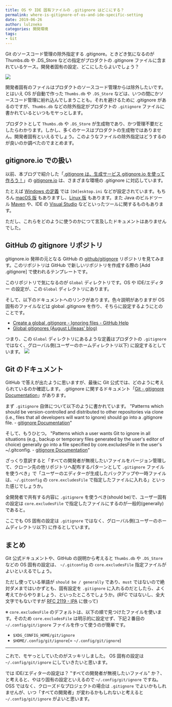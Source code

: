 ```yaml
---
title: OS や IDE 固有ファイルの .gitignore はどこにする？
permalink: where-is-gitignore-of-os-and-ide-specific-setting
date: 2019-06-26
author: lulzneko
categories: 開発環境
tags:
- Git
---
```


Git のソースコード管理の除外指定する .gitignore。ときどき気になるのが Thumbs.db や .DS_Store などの指定がプロダクトの .gitignore ファイルに含まれているケース。開発者固有の設定、どこにしたらよいでしょう？

![](/articles/assets/lulzneko/develop/develop.jpg)


開発者固有のファイルはプロダクトのソースコード管理からは除外したいです。とはいえ OS が自動で作った `Thumbs.db` や `.DS_Store` などは、いつの間にかソースコード管理に紛れ込んでしまうことも。それを避けるために .gitignore があるのですが、`Thumbs.db` などの除外指定がプロダクトの `.gitignore` ファイルに書かれているといつもモヤっとします。

プロダクトとして `Thumbs.db` や `.DS_Store` が生成物であり、かつ管理不要だとしたらわかります。しかし、多くのケースはプロダクトの生成物ではありません。開発者固有といえるでしょう。このようなファイルの除外指定はどうするのが良いのか調べたのでまとめます。


## gitignore.io での扱い
以前、本ブログで紹介した「[.gitignore は、生成サービス gitignore.io を使って作ろう！](https://riotz.works/articles/2019/06/18/lets-create-gitignore-using-generation-service-gitignoreio/)」の [gitignore.io](https://www.gitignore.io/) は、さまざまな環境の .gitignore に対応しています。

たとえば [Windows の定義](https://www.gitignore.io/api/windows) では `[Dd]esktop.ini` などが設定されています。もちろん [macOS 版](https://www.gitignore.io/api/macos) もありますし、[Linux 版](https://www.gitignore.io/api/linux) もあります。また Java のビルドツール [Maven](https://www.gitignore.io/api/maven) や、IDE の [Visual Studio](https://www.gitignore.io/api/visualstudio) などといったツールに関するものもあります。

ただし、これらをどのように使うのかにつて言及したドキュメントはありませんでした。


## GitHub の gitignore リポジトリ
gitignore.io 発祥の元となる GitHub の [github/gitignore](https://github.com/github/gitignore/) リポジトリを見てみます。このリポジトリは GitHub で新しいリポジトリを作成する際の [Add .gitignore] で使われるテンプレートです。

このリポジトリで気になるのが `Global` ディレクトリです。OS や IDE/エディター の設定が、この `Global` ディレクトリにあります。

そして、以下のドキュメントへのリンクがあります。色々説明がありますが OS 固有のファイルなどは global .gitignore を作り、そちらに設定するようにとのことです。
- [Create a global .gitignore - Ignoring files - GitHub Help](https://help.github.com/en/articles/ignoring-files#create-a-global-gitignore)
- [Global gitignores (August Lilleaas' blog)](https://augustl.com/blog/2009/global_gitignores/)

つまり、この `Global` ディレクトリにあるような定義はプロダクトの `.gitignore` ではなく、グローバル側(ユーザーのホームディレクトリ以下) に設定するとしています。
![](/articles/assets/lulzneko/develop/gitignore/02-001.png)


## Git のドキュメント
GitHub で答えが出たように思いますが、最後に Git 公式では、どのように考えられているのか確認します。
.gitignore に関するドキュメント「[Git - gitignore Documentation](https://git-scm.com/docs/gitignore)」があります。

まず `.gitignore` 自体について以下のように書かれています。
"Patterns which should be version-controlled and distributed to other repositories via clone (i.e., files that all developers will want to ignore) should go into a .gitignore file. - [gitignore Documentation](https://git-scm.com/docs/gitignore)"

そして、もうひとつ。
"Patterns which a user wants Git to ignore in all situations (e.g., backup or temporary files generated by the user's editor of choice) generally go into a file specified by core.excludesFile in the user's ~/.gitconfig. - [gitignore Documentation](https://git-scm.com/docs/gitignore)"

ざっくり意訳すると「すべての開発者が無視したいファイルをバージョン管理して、クローン先の他リポジトリへ配布するパターンとして `.gitignore` ファイルを使うべき」で「ユーザーのエディターが生成したバックアップや一時ファイルは、`~/.gitconfig` の `core.excludesFile` で指定したファイルに入れる」といった感じでしょうか。

全開発者で共有する内容に `.gitignore` を使うべき(should be)で、ユーザー固有の設定は `core.excludesFile` で指定したファイルにするのが一般的(generally)であると。

ここでも OS 固有の設定は `.gitignore` ではなく、グローバル側(ユーザーのホームディレクトリ以下) に作るとしています。


## まとめ
Git 公式ドキュメントや、GitHub の説明から考えると `Thumbs.db` や `.DS_Store` などの OS 固有の設定は、 `~/.gitconfig` の `core.excludesFile` 指定ファイルがよいといえるでしょう。

ただし使っている単語が `should be / generally` であり、`must` ではないので絶対ダメまではいかずとも、固有設定を `.gitignore` に入れるのだとしたら、よく考えてからやりましょう、といったところでしょうか。(RFC ではないし、全大文字でもないですが [RFC 2119 - IPA](https://www.ipa.go.jp/security/rfc/RFC2119JA.html) に倣って)

※ `core.excludesFile` のデフォルトは、以下の順で見つけたファイルを使います。そのため `core.excludesFile` は明示的に設定せず、下記２番目の `~/.config/git/ignore` ファイルを作って使うのが簡単です。
- `$XDG_CONFIG_HOME/git/ignore`
- `$HOME/.config/git/ignore`(= `~/.config/git/ignore`)



----

これで、モヤっとしていたのがスッキリしました。
OS 固有の設定は `~/.config/git/ignore` にしていきたいと思います。

では IDE/エディターの設定は？
"すべての開発者が無視したいファイル" か？、と考えると、やはり固有の設定といえるので `~/.config/git/ignore` ですね。OSS ではなく、クローズドなプロジェクトの場合は `.gitignore` でよいかもしれませんが、いつ「すべての開発者」が変わるかもしれないと考えると `~/.config/git/ignore` がよいと思います。
